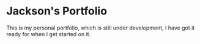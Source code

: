 # Jackson's Portfolio
This is my personal portfolio, which is still under development, I have got it ready for when I get started on it.
